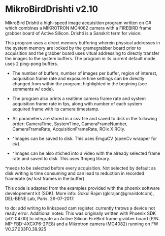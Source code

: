 # MikroBirdDrishti v2.10
MikroBird Drishti a high-speed image acquisition program written on C# which combines a MIKROTRON MC4082 camera 
with a FIREBIRD frame grabber board of Active Silicon. Drishti is a Sanskrit term for vision.

This program  uses a direct memory buffering wherein physical addresses in the system memory are locked 
by the gramegrabber board prior to acquisition and the grabber board uses vitual addressing to directly
transfer the images to the system buffers. The program in its current default mode uses 2 ping-pong buffers.

* The number of buffers, number of images per buffer, region of interest, acquisition frame rate and exposure time 
settings can be directly changed from within the program; highlighted in the begining (see somments w/ code).

* The program also prints a realtime camera frame rate and system acquisition frame rate in fps, along with number of each system acquired frame with its camera timestamp.

* All parameters are stored in a csv file and saved to disk in the following order:  CameraTime, SystemTime, CameraFrameNumber, CameraFrameRate, AcquisitionFrameRate, ROIx X ROIy.

* ^Images can be saved to disk. This uses EmguCV (openCv wrapper for c#).

* ^Images can be also stiched into a video with the already selected frame rate and saved to disk. This uses ffmpeg library.

^needs to be selected before every acquisition. Not selected by default as disk writing is time consuming and can lead to reduction in recorded framerate (w/ lost frames in the buffer).
        
This code is adapted from the examples provided with the phoenix software developement kit (SDK). 
More info: Gokul Rajan (gklrajan@gmaildotcom), DEL-BENE Lab, Paris. 26-07-2017.

to do: add writing to linkspeed cam register. currently throws a device not ready error.
Additional notes:
This was originally written with Phoenix SDK (v01.04.00) to integrate an Active Silicon FireBird frame grabber board (P/N: MP-FBD-4XCXP6-2PE8) and a Mikrotron camera (MC4082) running on FW V0.27.033F0.38.925

